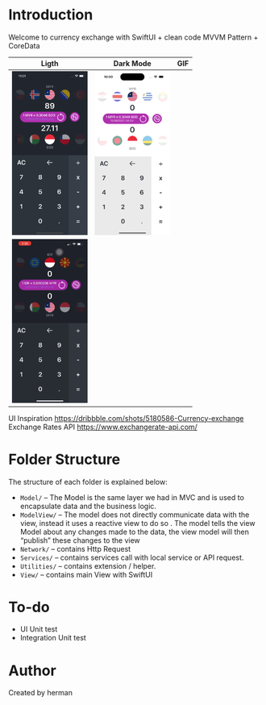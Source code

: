 
# Introduction

Welcome to currency exchange with SwiftUI + clean code MVVM Pattern + CoreData

| Ligth | Dark Mode   | GIF    |
| :---:   | :---: | :---: |
| <img src="https://github.com/herarya/exchangerate-swiftUI/blob/main/ss/1.png" width="150"> | <img src="https://github.com/herarya/exchangerate-swiftUI/blob/main/ss/2.png" width="150">
   | <img src="https://github.com/herarya/exchangerate-swiftUI/blob/main/ss/ECA956FA-A78E-414B-8870-D37D52547774.gif" width="150">   |


UI Inspiration https://dribbble.com/shots/5180586-Currency-exchange
Exchange Rates API https://www.exchangerate-api.com/


# Folder Structure

The structure of each folder is explained below:

- `Model/` – The Model is the same layer we had in MVC and is used to encapsulate data and the business logic.
- `ModelView/` – The model does not directly communicate data with the view, instead it uses a reactive view to do so . The model tells the view Model about any changes made to the data, the view model will then “publish” these changes to the view
- `Network/` – contains Http Request
- `Services/` – contains services call with  local service or API request.
- `Utilities/` – contains extension / helper. 
- `View/` – contains main View with SwiftUI


# To-do

-  UI Unit test
-  Integration Unit test

# Author

Created by herman 
